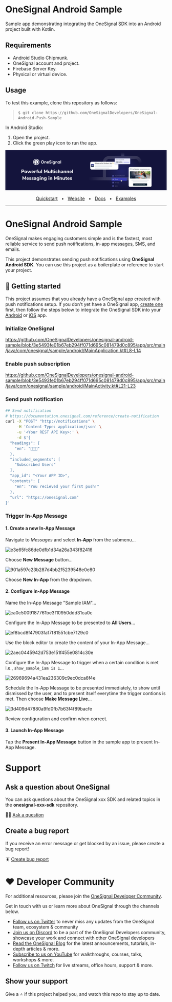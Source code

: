 # OneSignal Android Sample

Sample app demonstrating integrating the OneSignal SDK into an Android project built with Kotlin.

## Requirements

  * Android Studio Chipmunk.
  * OneSignal account and project.
  * Firebase Server Key.
  * Physical or virtual device.

## Usage
To test this example, clone this repository as follows:
>
>     $ git clone https://github.com/OneSignalDevelopers/OneSignal-Android-Push-Sample

In Android Studio:

1. Open the project.
1. Click the green play icon to run the app.


![OneSignal](https://github.com/OneSignalDevelopers/.github/blob/main/assets/onesignal-banner.png?raw=true)

<div align="center">
  <a href="https://documentation.onesignal.com/docs/onboarding-with-onesignal" target="_blank">Quickstart</a>
  <span>&nbsp;&nbsp;•&nbsp;&nbsp;</span>
  <a href="https://onesignal.com/" target="_blank">Website</a>
  <span>&nbsp;&nbsp;•&nbsp;&nbsp;</span>
  <a href="https://documentation.onesignal.com/docs" target="_blank">Docs</a>
  <span>&nbsp;&nbsp;•&nbsp;&nbsp;</span>
  <a href="https://github.com/OneSignalDevelopers" target="_blank">Examples</a>
  <br />
  <hr />
</div>

# OneSignal Android Sample

OneSignal makes engaging customers simple and is the fastest, most reliable service to send push notifications, in-app messages, SMS, and emails.

This project demonstrates sending push notifications using **OneSignal Android SDK**. You can use this project as a boilerplate or reference to start your project.

## 🚦 Getting started

This project assumes that you already have a OneSignal app created with push notifications setup. If you don't yet have a OneSignal app, [create one](https://documentation.onesignal.com/docs/apps-organizations#create-an-app) first, then follow the steps below to integrate the OneSignal SDK into your [Android](https://documentation.onesignal.com/docs/android-sdk-setup) or [iOS](https://documentation.onesignal.com/docs/ios-sdk-setup) app.

### Initialize OneSignal 

https://github.com/OneSignalDevelopers/onesignal-android-sample/blob/3e5493fe01b67eb294ff071d695c081479d0c895/app/src/main/java/com/onesignal/sample/android/MainApplication.kt#L8-L14

### Enable push subscription

https://github.com/OneSignalDevelopers/onesignal-android-sample/blob/3e5493fe01b67eb294ff071d695c081479d0c895/app/src/main/java/com/onesignal/sample/android/MainActivity.kt#L21-L23

### Send push notification

```bash
## Send notification
# https://documentation.onesignal.com/reference/create-notification
curl -X "POST" "http://notifications" \
     -H 'Content-Type: application/json' \
     -u '<Your REST API Key>:' \
     -d $'{
  "headings": {
    "en": "🥳🍾🎊"
  },
  "included_segments": [
    "Subscribed Users"
  ],
  "app_id": "<Your APP ID>",
  "contents": {
    "en": "You recieved your first push!"
  },
  "url": "https://onesignal.com"
}'
```

### Trigger In-App Message

#### 1. Create a new In-App Message

Navigate to _Messages_ and select **In-App** from the submenu...

![e3e65fc86de0dfb1d34a26a343f82416](https://github.com/OneSignalDevelopers/onesignal-android-sample/assets/1715082/d9645285-6b86-45dd-8723-8af0ad1e8c19)

Choose **New Message** button...

![901a597c23b287d4bb2f5239548e0e80](https://github.com/OneSignalDevelopers/onesignal-android-sample/assets/1715082/78583f5e-c931-427a-8667-6ad25759f00a)

Choose **New In-App** from the dropdown.

#### 2. Configure In-App Message

Name the In-App Message "Sample IAM"...

![ca0c5009187761be3f10950ddd31ca0c](https://github.com/OneSignalDevelopers/onesignal-android-sample/assets/1715082/07e4dd49-6014-48df-82ed-866949459885)

Configure the In-App Message to be presented to **All Users**...

![ef8bcd8f47903fa17f81551cbe7129c0](https://github.com/OneSignalDevelopers/onesignal-android-sample/assets/1715082/e0076b84-3e22-4fa3-8dae-9109be13a04d)

Use the block editor to create the content of your In-App Message...

![2aec0445942d753e151f455e0814c30e](https://github.com/OneSignalDevelopers/onesignal-android-sample/assets/1715082/2d7cd693-5ab0-4d55-900f-362aed9700a3)

Configure the In-App Message to trigger when a certain condition is met i.e., `show_sample_iam is 1`...

![26969694a431ea236309c9ec0dca6f4e](https://github.com/OneSignalDevelopers/onesignal-android-sample/assets/1715082/ed5ff565-a477-4e51-9961-bbad9179f4f9)

Schedule the In-App Message to be presented immediately, to show until dismissed by the user, and to present itself everytime the trigger contions is met. Then choose **Make Message Live**...

![3d409d47880a9fd0fb7b63f4f89bacfe](https://github.com/OneSignalDevelopers/onesignal-android-sample/assets/1715082/272bffb7-eef7-4028-889f-a75df398239a)

Review configuration and confirm when correct.

#### 3. Launch In-App Message

Tap the **Present In-App Message** button in the sample app to present In-App Message.

# Support

## Ask a question about OneSignal

You can ask questions about the OneSignal xxx SDK and related topics in the **onesignal-xxx-sdk** repository.

🙋‍♂️ [Ask a question](https://github.com/OneSignal/OneSignal-Android-SDK/issues/new?assignees=&labels=question&projects=&template=ask-question.yml&title=%5Bquestion%5D%3A+)

## Create a bug report

If you receive an error message or get blocked by an issue, please create a bug report!

🪳 [Create bug report](https://github.com/OneSignal/OneSignal-Android-SDK/issues/new?assignees=&labels=bug%2Ctriage&projects=&template=bug-report.yml&title=%5BBug%5D%3A+)

# ❤️ Developer Community

For additional resources, please join the [OneSignal Developer Community](https://onesignal.com/onesignal-developers).

Get in touch with us or learn more about OneSignal through the channels below.

- [Follow us on Twitter](https://twitter.com/onesignaldevs) to never miss any updates from the OneSignal team, ecosystem & community
- [Join us on Discord](https://discord.gg/EP7gf6Uz7G) to be a part of the OneSignal Developers community, showcase your work and connect with other OneSignal developers
- [Read the OneSignal Blog](https://onesignal.com/blog/) for the latest announcements, tutorials, in-depth articles & more.
- [Subscribe to us on YouTube](https://www.youtube.com/channel/UCe63d5EDQsSkOov-bIE_8Aw/featured) for walkthroughs, courses, talks, workshops & more.
- [Follow us on Twitch](https://www.twitch.tv/onesignaldevelopers) for live streams, office hours, support & more.

## Show your support

Give a ⭐️ if this project helped you, and watch this repo to stay up to date.

